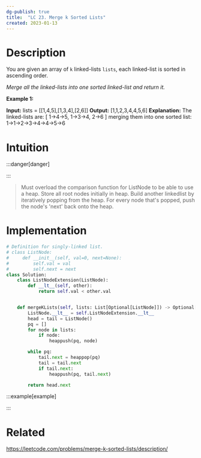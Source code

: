 ```yaml
---
dg-publish: true
title:  "LC 23. Merge k Sorted Lists"
created: 2023-01-13
---
```



# Description
You are given an array of `k` linked-lists `lists`, each linked-list is sorted in ascending order.

_Merge all the linked-lists into one sorted linked-list and return it._

**Example 1:**

**Input:** lists = [[1,4,5],[1,3,4],[2,6]]
**Output:** [1,1,2,3,4,4,5,6]
**Explanation:** The linked-lists are:
[
  1->4->5,
  1->3->4,
  2->6
]
merging them into one sorted list:
1->1->2->3->4->4->5->6
# Intuition

:::danger[danger] 


:::
>Must overload the comparison function for ListNode to be able to use a heap. Store all root nodes initially in heap. Build another linkedlist by iteratively popping from the heap. For every node that's popped, push the node's 'next' back onto the heap.

# Implementation
```python
# Definition for singly-linked list.
# class ListNode:
#     def __init__(self, val=0, next=None):
#         self.val = val
#         self.next = next
class Solution:
    class ListNodeExtension(ListNode):
        def __lt__(self, other):
            return self.val < other.val


    def mergeKLists(self, lists: List[Optional[ListNode]]) -> Optional[ListNode]:
        ListNode.__lt__ = self.ListNodeExtension.__lt__
        head = tail = ListNode()
        pq = []
        for node in lists:
            if node:
                heappush(pq, node)

        while pq:
            tail.next = heappop(pq)
            tail = tail.next
            if tail.next:
                heappush(pq, tail.next)

        return head.next

```

:::example[example] 


:::


# Related
https://leetcode.com/problems/merge-k-sorted-lists/description/